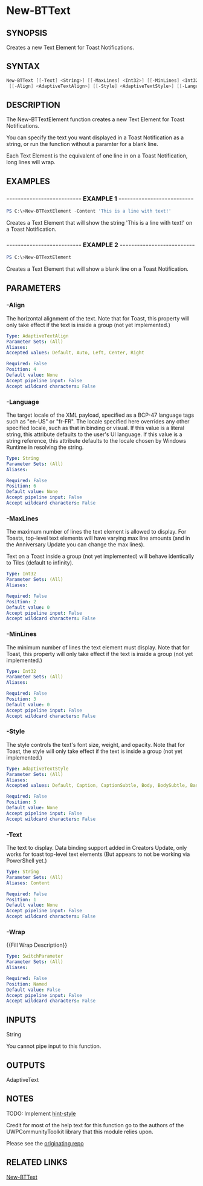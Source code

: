 # New-BTText

## SYNOPSIS

Creates a new Text Element for Toast Notifications.

## SYNTAX

```powershell
New-BTText [[-Text] <String>] [[-MaxLines] <Int32>] [[-MinLines] <Int32>] [-Wrap]
 [[-Align] <AdaptiveTextAlign>] [[-Style] <AdaptiveTextStyle>] [[-Language] <String>]
```

## DESCRIPTION

The New-BTTextElement function creates a new Text Element for Toast Notifications.

You can specify the text you want displayed in a Toast Notification as a string, or run the function without a paramter for a blank line.

Each Text Element is the equivalent of one line in on a Toast Notification, long lines will wrap.

## EXAMPLES

### -------------------------- EXAMPLE 1 --------------------------

```powershell
PS C:\>New-BTTextElement -Content 'This is a line with text!'
```

Creates a Text Element that will show the string 'This is a line with text!' on a Toast Notification.

### -------------------------- EXAMPLE 2 --------------------------

```powershell
PS C:\>New-BTTextElement
```

Creates a Text Element that will show a blank line on a Toast Notification.

## PARAMETERS

### -Align

The horizontal alignment of the text. Note that for Toast, this property will only take effect if the text is inside a group (not yet implemented.)

```yaml
Type: AdaptiveTextAlign
Parameter Sets: (All)
Aliases:
Accepted values: Default, Auto, Left, Center, Right

Required: False
Position: 4
Default value: None
Accept pipeline input: False
Accept wildcard characters: False
```

### -Language

The target locale of the XML payload, specified as a BCP-47 language tags such as "en-US" or "fr-FR". The locale specified here overrides any other specified locale, such as that in binding or visual. If this value is a literal string, this attribute defaults to the user's UI language. If this value is a string reference, this attribute defaults to the locale chosen by Windows Runtime in resolving the string.

```yaml
Type: String
Parameter Sets: (All)
Aliases:

Required: False
Position: 6
Default value: None
Accept pipeline input: False
Accept wildcard characters: False
```

### -MaxLines

The maximum number of lines the text element is allowed to display. For Toasts, top-level text elements will have varying max line amounts (and in the Anniversary Update you can change the max lines).

Text on a Toast inside a group (not yet implemented) will behave identically to Tiles (default to infinity).

```yaml
Type: Int32
Parameter Sets: (All)
Aliases:

Required: False
Position: 2
Default value: 0
Accept pipeline input: False
Accept wildcard characters: False
```

### -MinLines

The minimum number of lines the text element must display. Note that for Toast, this property will only take effect if the text is inside a group (not yet implemented.)

```yaml
Type: Int32
Parameter Sets: (All)
Aliases:

Required: False
Position: 3
Default value: 0
Accept pipeline input: False
Accept wildcard characters: False
```

### -Style

The style controls the text's font size, weight, and opacity. Note that for Toast, the style will only take effect if the text is inside a group (not yet implemented.)

```yaml
Type: AdaptiveTextStyle
Parameter Sets: (All)
Aliases:
Accepted values: Default, Caption, CaptionSubtle, Body, BodySubtle, Base, BaseSubtle, Subtitle, SubtitleSubtle, Title, TitleSubtle, TitleNumeral, Subheader, SubheaderSubtle, SubheaderNumeral, Header, HeaderSubtle, HeaderNumeral

Required: False
Position: 5
Default value: None
Accept pipeline input: False
Accept wildcard characters: False
```

### -Text

The text to display. Data binding support added in Creators Update, only works for toast top-level text elements (But appears to not be working via PowerShell yet.)

```yaml
Type: String
Parameter Sets: (All)
Aliases: Content

Required: False
Position: 1
Default value: None
Accept pipeline input: False
Accept wildcard characters: False
```

### -Wrap

{{Fill Wrap Description}}

```yaml
Type: SwitchParameter
Parameter Sets: (All)
Aliases:

Required: False
Position: Named
Default value: False
Accept pipeline input: False
Accept wildcard characters: False
```

## INPUTS

String

You cannot pipe input to this function.

## OUTPUTS

AdaptiveText

## NOTES

TODO: Implement [hint-style](https://blogs.msdn.microsoft.com/tiles_and_toasts/2015/06/30/adaptive-tile-templates-schema-and-documentation/)

Credit for most of the help text for this function go to the authors of the UWPCommunityToolkit library that this module relies upon.

Please see the [originating repo](https://github.com/Microsoft/UWPCommunityToolkit)

## RELATED LINKS

[New-BTText](https://github.com/Windos/BurntToast/blob/master/Help/New-BTText.md)
